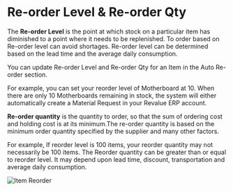 # Re-order Level & Re-order Qty

The **Re-order Level** is the point at which stock on a particular item has diminished to a point where it needs to be replenished. To order based on Re-order level can avoid shortages. Re-order level can be determined based on the lead time and the average daily consumption.

You can update Re-order Level and Re-order Qty for an Item in the Auto Re-order section.

For example, you can set your reorder level of Motherboard at 10. When there are only 10 Motherboards remaining in stock, the system will either automatically create a Material Request in your Revalue ERP account.

**Re-order quantity** is the quantity to order, so that the sum of ordering cost and holding cost is at its minimum.The re-order quantity is based on the minimum order quantity specified by the supplier and many other factors.

For example, If reorder level is 100 items, your reorder quantity may not necessarily be 100 items. The Reorder quantity can be greater than or equal to reorder level. It may depend upon lead time, discount, transportation and average daily consumption.

<img alt="Item Reorder" class="screenshot" src="{{docs_base_url}}/assets/img/stock/item-reorder.png">